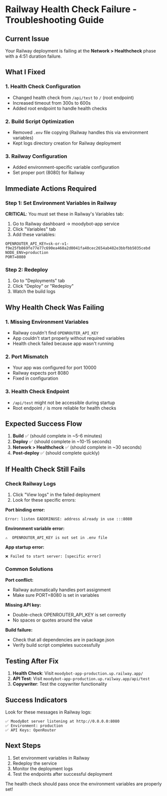 # Railway Health Check Failure - Troubleshooting Guide

## Current Issue
Your Railway deployment is failing at the **Network > Healthcheck** phase with a 4:51 duration failure.

## What I Fixed

### 1. Health Check Configuration
- Changed health check from `/api/test` to `/` (root endpoint)
- Increased timeout from 300s to 600s
- Added root endpoint to handle health checks

### 2. Build Script Optimization
- Removed `.env` file copying (Railway handles this via environment variables)
- Kept logs directory creation for Railway deployment

### 3. Railway Configuration
- Added environment-specific variable configuration
- Set proper port (8080) for Railway

## Immediate Actions Required

### Step 1: Set Environment Variables in Railway
**CRITICAL**: You must set these in Railway's Variables tab:

1. Go to Railway dashboard → moodybot-app service
2. Click "Variables" tab
3. Add these variables:

```
OPENROUTER_API_KEY=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
NODE_ENV=production
PORT=8080
```

### Step 2: Redeploy
1. Go to "Deployments" tab
2. Click "Deploy" or "Redeploy"
3. Watch the build logs

## Why Health Check Was Failing

### 1. Missing Environment Variables
- Railway couldn't find `OPENROUTER_API_KEY`
- App couldn't start properly without required variables
- Health check failed because app wasn't running

### 2. Port Mismatch
- Your app was configured for port 10000
- Railway expects port 8080
- Fixed in configuration

### 3. Health Check Endpoint
- `/api/test` might not be accessible during startup
- Root endpoint `/` is more reliable for health checks

## Expected Success Flow

1. **Build** ✅ (should complete in ~5-6 minutes)
2. **Deploy** ✅ (should complete in ~10-15 seconds)
3. **Network > Healthcheck** ✅ (should complete in ~30 seconds)
4. **Post-deploy** ✅ (should complete quickly)

## If Health Check Still Fails

### Check Railway Logs
1. Click "View logs" in the failed deployment
2. Look for these specific errors:

**Port binding error:**
```
Error: listen EADDRINUSE: address already in use :::8080
```

**Environment variable error:**
```
⚠️  OPENROUTER_API_KEY is not set in .env file
```

**App startup error:**
```
❌ Failed to start server: [specific error]
```

### Common Solutions

**Port conflict:**
- Railway automatically handles port assignment
- Make sure PORT=8080 is set in variables

**Missing API key:**
- Double-check OPENROUTER_API_KEY is set correctly
- No spaces or quotes around the value

**Build failure:**
- Check that all dependencies are in package.json
- Verify build script completes successfully

## Testing After Fix

1. **Health Check**: Visit `moodybot-app-production.up.railway.app/`
2. **API Test**: Visit `moodybot-app-production.up.railway.app/api/test`
3. **Copywriter**: Test the copywriter functionality

## Success Indicators

Look for these messages in Railway logs:
```
✅ MoodyBot server listening at http://0.0.0.0:8080
✅ Environment: production
✅ API Keys: OpenRouter
```

## Next Steps

1. Set environment variables in Railway
2. Redeploy the service
3. Monitor the deployment logs
4. Test the endpoints after successful deployment

The health check should pass once the environment variables are properly set!
